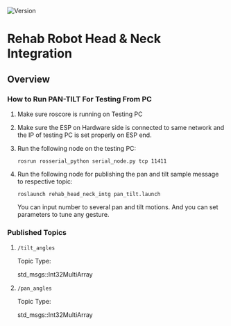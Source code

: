 ![Version](https://img.shields.io/badge/MRR-XAVOR-yellow)
# Rehab Robot Head & Neck Integration


## Overview

### How to Run PAN-TILT For Testing From PC

1. Make sure roscore is running on Testing PC
2. Make sure the ESP on Hardware side is connected to same network and the IP of testing PC is set properly on ESP end. 
3. Run the following node on the testing PC:
   
   ```rosrun rosserial_python serial_node.py tcp 11411```
4. Run the following node for publishing the pan and tilt sample message to respective topic: 
   
   ```roslaunch rehab_head_neck_intg pan_tilt.launch```
   
   You can input number to several pan and tilt motions. And you can set parameters to tune any gesture.
   

    



### Published Topics

1. ```/tilt_angles ```

    Topic Type: 
    
    std_msgs::Int32MultiArray
    

2. ```/pan_angles```
   
    Topic Type: 
    
    std_msgs::Int32MultiArray
